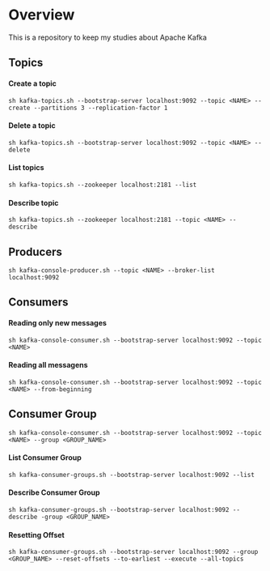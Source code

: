 # Overview

This is a repository to keep my studies about Apache Kafka

## Topics

#### Create a topic

```
sh kafka-topics.sh --bootstrap-server localhost:9092 --topic <NAME> --create --partitions 3 --replication-factor 1
```

#### Delete a topic

```
sh kafka-topics.sh --bootstrap-server localhost:9092 --topic <NAME> --delete
```

#### List topics

```
sh kafka-topics.sh --zookeeper localhost:2181 --list
```

#### Describe topic

```
sh kafka-topics.sh --zookeeper localhost:2181 --topic <NAME> --describe
```

## Producers

```
sh kafka-console-producer.sh --topic <NAME> --broker-list localhost:9092
```

## Consumers

#### Reading only new messages

```
sh kafka-console-consumer.sh --bootstrap-server localhost:9092 --topic <NAME>

```

#### Reading all messagens

```
sh kafka-console-consumer.sh --bootstrap-server localhost:9092 --topic <NAME> --from-beginning
```

## Consumer Group

```
sh kafka-console-consumer.sh --bootstrap-server localhost:9092 --topic <NAME> --group <GROUP_NAME>
```

#### List Consumer Group

```
sh kafka-consumer-groups.sh --bootstrap-server localhost:9092 --list
```

#### Describe Consumer Group

```
sh kafka-consumer-groups.sh --bootstrap-server localhost:9092 --describe -group <GROUP_NAME>
```

#### Resetting Offset

```
sh kafka-consumer-groups.sh --bootstrap-server localhost:9092 --group <GROUP_NAME> --reset-offsets --to-earliest --execute --all-topics
```